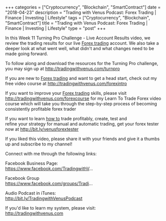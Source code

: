 +++
categories = ["Cryptocurrency", "Blockchain", "SmartContract"]
date = "2018-04-23"
description = "Trading with Venus Podcast: Forex Trading | Finance | Investing | Lifestyle"
tags = ["Cryptocurrency", "Blockchain", "SmartContract"]
title = "Trading with Venus Podcast: Forex Trading | Finance | Investing | Lifestyle"
type = "post"
+++

In this Week 11 Turning Pro Challenge - Live Account Results video, we
review the trading results for our live [Forex trading](https://www.fintechee.com/forex-trading-strategies/) account. We also
take a deeper look at what went well, what didn't and what changes need
to be made going forward.

To follow along and download the resources for the Turning Pro
challenge, you may sign up at http://tradingwithvenus.com/turnpro

If you are new to [Forex trading](https://www.fintechee.com/forex-trading-strategies/) and want to get a head start, check out
my free video course at http://tradingwithvenus.com/forexintro

If you want to improve your [Forex trading](https://www.fintechee.com/forex-trading-strategies/) skills, please visit
http://tradingwithvenus.com/forexcourse for my Learn To Trade Forex
video course which will take you through the step-by-step process of
becoming consistently profitable forex trader

If you want to learn [how to](https://www.playgroundfx.com/blog/forex-trading-how-to/) trade profitably, create, test and  
refine your strategy for manual and automatic trading, get your forex
tester now at http://bit.ly/venusforextester

If you liked this video, please share it with your friends and give it a
thumbs up and subscribe to my channel!

Connect with me through the following links:

Facebook Business Page:  
https://www.facebook.com/TradingwithV...

Facebook Group  
https://www.facebook.com/groups/Tradi...

Audio Podcast in iTunes:  
http://bit.ly/TradingwithVenusPodcast

If you'd like to learn my system, please visit:  
http://tradingwithvenus.com